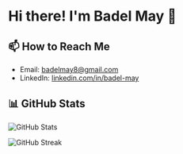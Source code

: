 # Hi there! I'm Badel May 👋

## 📫 How to Reach Me
- Email: [badelmay8@gmail.com](mailto:badelmay8@gmail.com)
- LinkedIn: [linkedin.com/in/badel-may](https://linkedin.com/in/badel-may)

## 📊 GitHub Stats
![GitHub Stats](https://github-readme-stats.vercel.app/api?username=badelmay&show_icons=true&hide_title=true&count_private=true&hide=prs&theme=radical)

![GitHub Streak](https://github-readme-streak-stats.herokuapp.com/?user=badelmay&theme=radical)
